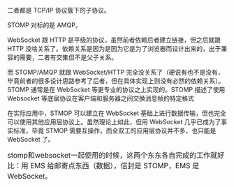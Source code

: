 二者都是 TCP/IP 协议簇下的子协议。

STOMP 对标的是 AMQP。

WebSocket 跟 HTTP 是平级的协议，虽然前者依赖后者建立链接，但之后就跟 HTTP 没啥关系了。依赖关系是因为是因为它是为了浏览器而设计出来的，出于兼容的需要，二者有交集但不是父子关系。

而 STOMP/AMQP 就跟 WebSocket/HTTP 完全没关系了（硬说有也不是没有，毕竟前者的很多设计思路参考了后者，但在具体实现上则没有必然的依赖关系）。
STOMP 通常是在 WebSocket 等更专业的协议之上实现的。STOMP 描述了使用 Websocket 等底层协议在客户端和服务器之间交换消息帧的特定格式

在实际应用中，STMOP 可以建立在 WebSocket 基础上进行数据传输，但也完全可以使用其他应用层协议上。虽然理论上如此，但用 WebSocket 几乎已成为了事实标准，毕竟 STMOP 需要互操作，而全双工的应用层协议并不多，也只能是 WebSocket 了。

<font size=3>
stomp和websocket一起使用的时候，这两个东东各自完成的工作就好比：用 EMS 给邮寄点东西（数据），信封是 STOMP，EMS 是 WebSocket。
</font>
